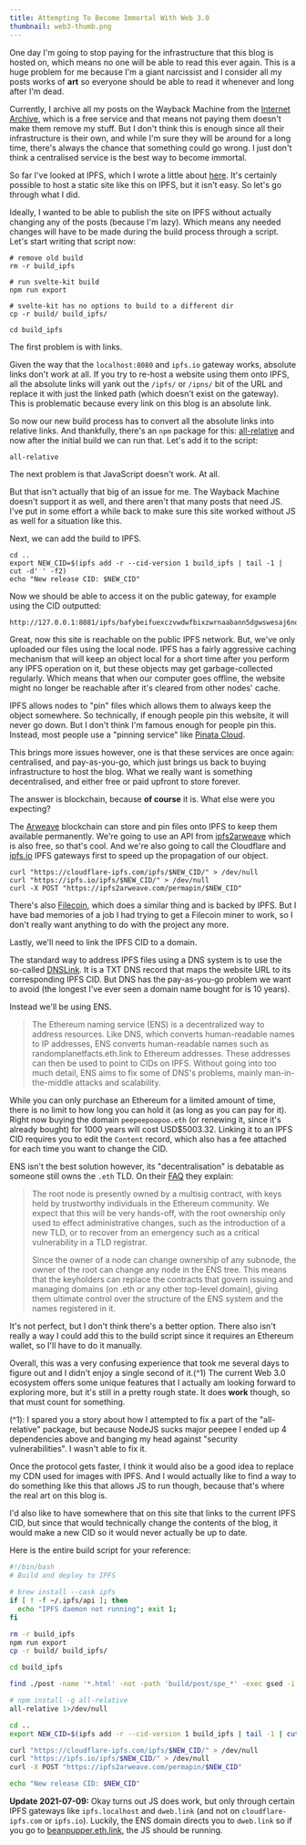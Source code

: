 ```yaml
---
title: Attempting To Become Immortal With Web 3.0
thumbnail: web3-thumb.png
---
```


One day I'm going to stop paying for the infrastructure that this blog is hosted on, which means no one will be able to read this ever again. This is a huge problem for me because I'm a giant narcissist and I consider all my posts works of **art** so everyone should be able to read it whenever and long after I'm dead.

Currently, I archive all my posts on the Wayback Machine from the [Internet Archive](https://archive.org), which is a free service and that means not paying them doesn't make them remove my stuff. But I don't think this is enough since all their infrastructure is their own, and while I'm sure they will be around for a long time, there's always the chance that something could go wrong. I just don't think a centralised service is the best way to become immortal.

So far I've looked at IPFS, which I wrote a little about [here](/post/645dfc8b4b80108a9270468514a1d6b0492ea7ec1da1115668620e540f2a0516). It's certainly possible to host a static site like this on IPFS, but it isn't easy. So let's go through what I did.

Ideally, I wanted to be able to publish the site on IPFS without actually changing any of the posts (because I'm lazy). Which means any needed changes will have to be made during the build process through a script. Let's start writing that script now:

```
# remove old build
rm -r build_ipfs

# run svelte-kit build
npm run export

# svelte-kit has no options to build to a different dir
cp -r build/ build_ipfs/

cd build_ipfs
```

The first problem is with links.

Given the way that the `localhost:8080` and `ipfs.io` gateway works, absolute links don't work at all. If you try to re-host a website using them onto IPFS, all the absolute links will yank out the `/ipfs/` or `/ipns/` bit of the URL and replace it with just the linked path (which doesn't exist on the gateway). This is problematic because every link on this blog is an absolute link.

So now our new build process has to convert all the absolute links into relative links. And thankfully, there's an `npm` package for this: [all-relative](https://www.npmjs.com/package/all-relative) and now after the initial build we can run that. Let's add it to the script:

```bash
all-relative
```

The next problem is that JavaScript doesn't work. At all.

But that isn't actually that big of an issue for me. The Wayback Machine doesn't support it as well, and there aren't that many posts that need JS. I've put in some effort a while back to make sure this site worked without JS as well for a situation like this.

Next, we can add the build to IPFS.

```
cd ..
export NEW_CID=$(ipfs add -r --cid-version 1 build_ipfs | tail -1 | cut -d' ' -f2)
echo "New release CID: $NEW_CID"
```

Now we should be able to access it on the public gateway, for example using the CID outputted:

```
http://127.0.0.1:8081/ipfs/bafybeifuexczvwdwfbixzwrnaabann5dgwswesaj6noyhgeuedktvyeuma
```

Great, now this site is reachable on the public IPFS network. But, we've only uploaded our files using the local node. IPFS has a fairly aggressive caching mechanism that will keep an object local for a short time after you perform any IPFS operation on it, but these objects may get garbage-collected regularly. Which means that when our computer goes offline, the website might no longer be reachable after it's cleared from other nodes' cache.

IPFS allows nodes to "pin" files which allows them to always keep the object somewhere. So technically, if enough people pin this website, it will never go down. But I don't think I'm famous enough for people pin this. Instead, most people use a "pinning service" like [Pinata Cloud](https://pinata.cloud).

This brings more issues however, one is that these services are once again: centralised, and pay-as-you-go, which just brings us back to buying infrastructure to host the blog. What we really want is something decentralised, and either free or paid upfront to store forever.

The answer is blockchain, because **of course** it is. What else were you expecting?

The [Arweave](https://www.arweave.org) blockchain can store and pin files onto IPFS to keep them available permanently. We're going to use an API from [ipfs2arweave](https://ipfs2arweave.com) which is also free, so that's cool. And we're also going to call the Cloudflare and [ipfs.io](https://ipfs.io) IPFS gateways first to speed up the propagation of our object.

```
curl "https://cloudflare-ipfs.com/ipfs/$NEW_CID/" > /dev/null
curl "https://ipfs.io/ipfs/$NEW_CID/" > /dev/null
curl -X POST "https://ipfs2arweave.com/permapin/$NEW_CID"
```

There's also [Filecoin](https://filecoin.io), which does a similar thing and is backed by IPFS. But I have bad memories of a job I had trying to get a Filecoin miner to work, so I don't really want anything to do with the project any more.

Lastly, we'll need to link the IPFS CID to a domain.

The standard way to address IPFS files using a DNS system is to use the so-called [DNSLink](https://docs.ipfs.io/concepts/dnslink/). It is a TXT DNS record that maps the website URL to its corresponding IPFS CID. But DNS has the pay-as-you-go problem we want to avoid (the longest I've ever seen a domain name bought for is 10 years).

Instead we'll be using ENS.

> The Ethereum naming service (ENS) is a decentralized way to address resources. Like DNS, which converts human-readable names to IP addresses, ENS converts human-readable names such as randomplanetfacts.eth.link to Ethereum addresses. These addresses can then be used to point to CIDs on IPFS. Without going into too much detail, ENS aims to fix some of DNS's problems, mainly man-in-the-middle attacks and scalability.

While you can only purchase an Ethereum for a limited amount of time, there is no limit to how long you can hold it (as long as you can pay for it). Right now buying the domain `peepeepoopoo.eth` (or renewing it, since it's already bought) for 1000 years will cost USD$5003.32. Linking it to an IPFS CID requires you to edit the `Content` record, which also has a fee attached for each time you want to change the CID.

ENS isn't the best solution however, its "decentralisation" is debatable as someone still owns the `.eth` TLD. On their [FAQ](https://docs.ens.domains/frequently-asked-questions#who-owns-the-ens-rootnode-what-powers-does-that-grant-them) they explain:

> The root node is presently owned by a multisig contract, with keys held by trustworthy individuals in the Ethereum community. We expect that this will be very hands-off, with the root ownership only used to effect administrative changes, such as the introduction of a new TLD, or to recover from an emergency such as a critical vulnerability in a TLD registrar.
>
> Since the owner of a node can change ownership of any subnode, the owner of the root can change any node in the ENS tree. This means that the keyholders can replace the contracts that govern issuing and managing domains (on .eth or any other top-level domain), giving them ultimate control over the structure of the ENS system and the names registered in it.

It's not perfect, but I don't think there's a better option. There also isn't really a way I could add this to the build script since it requires an Ethereum wallet, so I'll have to do it manually.

Overall, this was a very confusing experience that took me several days to figure out and I didn't enjoy a single second of it.(^1) The current Web 3.0 ecosystem offers some unique features that I actually am looking forward to exploring more, but it's still in a pretty rough state. It does **work** though, so that must count for something.

(^1): I spared you a story about how I attempted to fix a part of the "all-relative" package, but because NodeJS sucks major peepee I ended up 4 dependencies above and banging my head against "security vulnerabilities". I wasn't able to fix it.

Once the protocol gets faster, I think it would also be a good idea to replace my CDN used for images with IPFS. And I would actually like to find a way to do something like this that allows JS to run though, because that's where the real art on this blog is.

I'd also like to have somewhere that on this site that links to the current IPFS CID, but since that would technically change the contents of the blog, it would make a new CID so it would never actually be up to date.

Here is the entire build script for your reference:

```bash
#!/bin/bash
# Build and deploy to IPFS

# brew install --cask ipfs
if [ ! -f ~/.ipfs/api ]; then
  echo "IPFS daemon not running"; exit 1;
fi

rm -r build_ipfs
npm run export
cp -r build/ build_ipfs/

cd build_ipfs

find ./post -name '*.html' -not -path 'build/post/spe_*' -exec gsed -i '/type="svelte-data"/d' {} \;

# npm install -g all-relative
all-relative 1>/dev/null

cd ..
export NEW_CID=$(ipfs add -r --cid-version 1 build_ipfs | tail -1 | cut -d' ' -f2)

curl "https://cloudflare-ipfs.com/ipfs/$NEW_CID/" > /dev/null
curl "https://ipfs.io/ipfs/$NEW_CID/" > /dev/null
curl -X POST "https://ipfs2arweave.com/permapin/$NEW_CID"

echo "New release CID: $NEW_CID"
```

**Update 2021-07-09:** Okay turns out JS does work, but only through certain IPFS gateways like `ipfs.localhost` and `dweb.link` (and not on `cloudflare-ipfs.com` or `ipfs.io`). Luckily, the ENS domain directs you to `dweb.link` so if you go to [beanpupper.eth.link](https://beanpupper.eth.link), the JS should be running.
